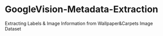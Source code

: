# GoogleVision-Metadata-Extraction
Extracting Labels &amp; Image Information from Wallpaper&amp;Carpets Image Dataset
